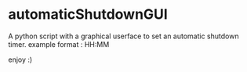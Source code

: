 # automaticShutdownGUI
A python script with a graphical userface to set an automatic shutdown timer.
example format : HH:MM

enjoy :)
